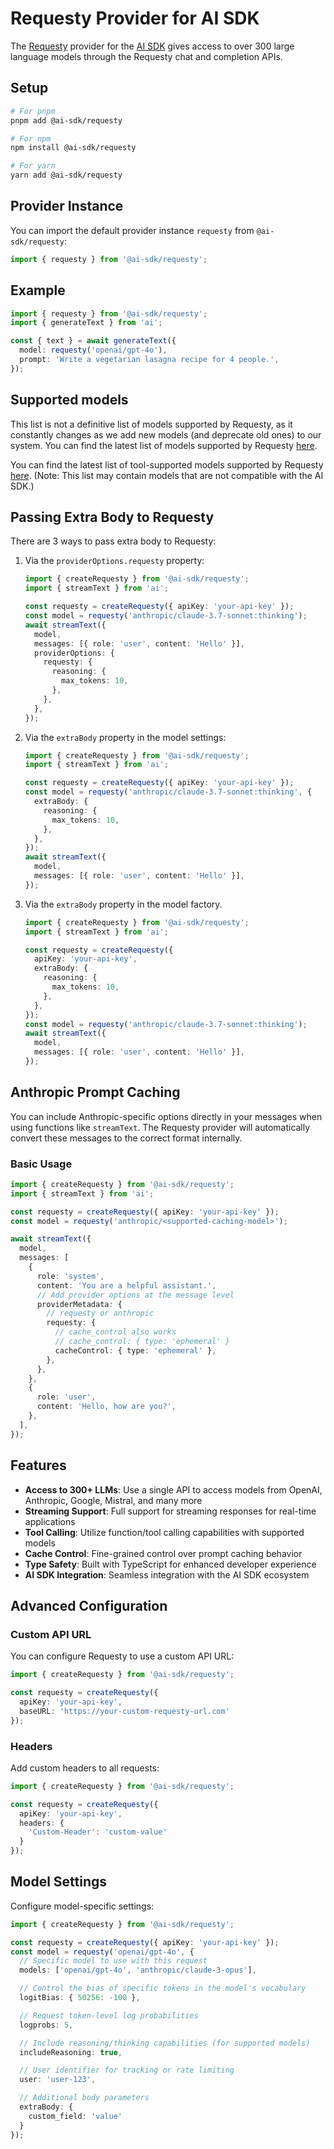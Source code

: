 # Requesty Provider for AI SDK

The [Requesty](https://requesty.ai/) provider for the [AI SDK](https://sdk.vercel.ai/docs) gives access to over 300 large language models through the Requesty chat and completion APIs.

## Setup

```bash
# For pnpm
pnpm add @ai-sdk/requesty

# For npm
npm install @ai-sdk/requesty

# For yarn
yarn add @ai-sdk/requesty
```

## Provider Instance

You can import the default provider instance `requesty` from `@ai-sdk/requesty`:

```ts
import { requesty } from '@ai-sdk/requesty';
```

## Example

```ts
import { requesty } from '@ai-sdk/requesty';
import { generateText } from 'ai';

const { text } = await generateText({
  model: requesty('openai/gpt-4o'),
  prompt: 'Write a vegetarian lasagna recipe for 4 people.',
});
```

## Supported models

This list is not a definitive list of models supported by Requesty, as it constantly changes as we add new models (and deprecate old ones) to our system.
You can find the latest list of models supported by Requesty [here](https://requesty.ai/models).

You can find the latest list of tool-supported models supported by Requesty [here](https://requesty.ai/models?order=newest&supported_parameters=tools). (Note: This list may contain models that are not compatible with the AI SDK.)

## Passing Extra Body to Requesty

There are 3 ways to pass extra body to Requesty:

1. Via the `providerOptions.requesty` property:

   ```typescript
   import { createRequesty } from '@ai-sdk/requesty';
   import { streamText } from 'ai';

   const requesty = createRequesty({ apiKey: 'your-api-key' });
   const model = requesty('anthropic/claude-3.7-sonnet:thinking');
   await streamText({
     model,
     messages: [{ role: 'user', content: 'Hello' }],
     providerOptions: {
       requesty: {
         reasoning: {
           max_tokens: 10,
         },
       },
     },
   });
   ```

2. Via the `extraBody` property in the model settings:

   ```typescript
   import { createRequesty } from '@ai-sdk/requesty';
   import { streamText } from 'ai';

   const requesty = createRequesty({ apiKey: 'your-api-key' });
   const model = requesty('anthropic/claude-3.7-sonnet:thinking', {
     extraBody: {
       reasoning: {
         max_tokens: 10,
       },
     },
   });
   await streamText({
     model,
     messages: [{ role: 'user', content: 'Hello' }],
   });
   ```

3. Via the `extraBody` property in the model factory.

   ```typescript
   import { createRequesty } from '@ai-sdk/requesty';
   import { streamText } from 'ai';

   const requesty = createRequesty({
     apiKey: 'your-api-key',
     extraBody: {
       reasoning: {
         max_tokens: 10,
       },
     },
   });
   const model = requesty('anthropic/claude-3.7-sonnet:thinking');
   await streamText({
     model,
     messages: [{ role: 'user', content: 'Hello' }],
   });
   ```

## Anthropic Prompt Caching

You can include Anthropic-specific options directly in your messages when using functions like `streamText`. The Requesty provider will automatically convert these messages to the correct format internally.

### Basic Usage

```typescript
import { createRequesty } from '@ai-sdk/requesty';
import { streamText } from 'ai';

const requesty = createRequesty({ apiKey: 'your-api-key' });
const model = requesty('anthropic/<supported-caching-model>');

await streamText({
  model,
  messages: [
    {
      role: 'system',
      content: 'You are a helpful assistant.',
      // Add provider options at the message level
      providerMetadata: {
        // requesty or anthropic
        requesty: {
          // cache_control also works
          // cache_control: { type: 'ephemeral' }
          cacheControl: { type: 'ephemeral' },
        },
      },
    },
    {
      role: 'user',
      content: 'Hello, how are you?',
    },
  ],
});
```

## Features

- **Access to 300+ LLMs**: Use a single API to access models from OpenAI, Anthropic, Google, Mistral, and many more
- **Streaming Support**: Full support for streaming responses for real-time applications
- **Tool Calling**: Utilize function/tool calling capabilities with supported models
- **Cache Control**: Fine-grained control over prompt caching behavior
- **Type Safety**: Built with TypeScript for enhanced developer experience
- **AI SDK Integration**: Seamless integration with the AI SDK ecosystem

## Advanced Configuration

### Custom API URL

You can configure Requesty to use a custom API URL:

```typescript
import { createRequesty } from '@ai-sdk/requesty';

const requesty = createRequesty({
  apiKey: 'your-api-key',
  baseURL: 'https://your-custom-requesty-url.com'
});
```

### Headers

Add custom headers to all requests:

```typescript
import { createRequesty } from '@ai-sdk/requesty';

const requesty = createRequesty({
  apiKey: 'your-api-key',
  headers: {
    'Custom-Header': 'custom-value'
  }
});
```

## Model Settings

Configure model-specific settings:

```typescript
import { createRequesty } from '@ai-sdk/requesty';

const requesty = createRequesty({ apiKey: 'your-api-key' });
const model = requesty('openai/gpt-4o', {
  // Specific model to use with this request
  models: ['openai/gpt-4o', 'anthropic/claude-3-opus'],

  // Control the bias of specific tokens in the model's vocabulary
  logitBias: { 50256: -100 },

  // Request token-level log probabilities
  logprobs: 5,

  // Include reasoning/thinking capabilities (for supported models)
  includeReasoning: true,

  // User identifier for tracking or rate limiting
  user: 'user-123',

  // Additional body parameters
  extraBody: {
    custom_field: 'value'
  }
});
```
